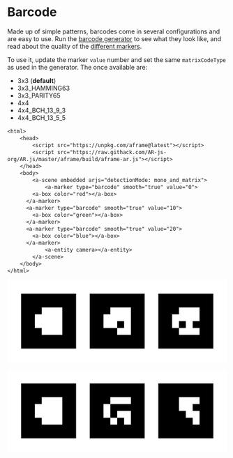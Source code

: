 # Barcode

Made up of simple patterns, barcodes come in several configurations and are easy to use. Run the [barcode generator](https://au.gmented.com/app/marker/marker.php) to see what they look like, and read about the quality of the [different markers](https://github.com/nicolocarpignoli/artoolkit-barcode-markers-collection). 

To use it, update the marker `value` number and set the same `matrixCodeType` as used in the generator. The once available are:

* 3x3 \(**default**\)
* 3x3\_HAMMING63
* 3x3\_PARITY65
* 4x4
* 4x4\_BCH\_13\_9\_3
* 4x4\_BCH\_13\_5\_5

```markup
<html>
	<head>
		<script src="https://unpkg.com/aframe@latest"></script>
		<script src="https://raw.githack.com/AR-js-org/AR.js/master/aframe/build/aframe-ar.js"></script>
	</head>
	<body>
		<a-scene embedded arjs="detectionMode: mono_and_matrix">
			<a-marker type="barcode" smooth="true" value="0">
        <a-box color="red"></a-box>
      </a-marker>
      <a-marker type="barcode" smooth="true" value="10">
        <a-box color="green"></a-box>
      </a-marker>
      <a-marker type="barcode" smooth="true" value="20">
        <a-box color="blue"></a-box>
      </a-marker>
			<a-entity camera></a-entity>
		</a-scene>
	</body>
</html>
```

![MatrixCodeType 3x3: 0, 10, 20](../../../../.gitbook/assets/barcodes%20%282%29.jpg)

![MatrixCodeType 4x4: 0, 1, 2](../../../../.gitbook/assets/barcodes4x4.jpg)

